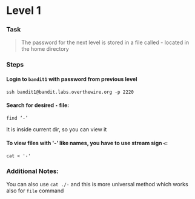 Level 1
======

### Task

> The password for the next level is stored in a file called - located in the home directory 

### Steps

#### Login to `bandit1` with password from previous level
`ssh bandit1@bandit.labs.overthewire.org -p 2220`

#### Search for desired `-` file:
`find ‘-’`

It is inside current dir, so you can view it

#### To view files with '-’ like names, you have to use stream sign `<`:
`cat < '-'`

### Additional Notes:

You can also use `cat ./-` and this is more universal method which works also for `file` command 


 







